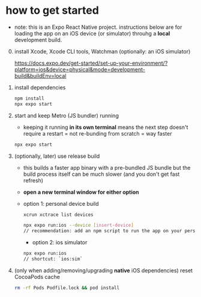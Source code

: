 # how to get started

- note: this is an Expo React Native project. instructions below are for loading the app on an iOS device (or simulator) throuhg a **local** development build.

0. install Xcode, Xcode CLI tools, Watchman (optionally: an iOS simulator)

   <https://docs.expo.dev/get-started/set-up-your-environment/?platform=ios&device=physical&mode=development-build&buildEnv=local>

1. install dependencies

   ```bash
   npm install
   npx expo start
   ```

2. start and keep Metro (JS bundler) running

   - keeping it running **in its own terminal** means the next step doesn't require a restart = not re-bunding from scratch = way faster

   ```bash
   npx expo start
   ```

3. (optionally, later) use release build

   - this builds a faster app binary with a pre-bundled JS bundle but the build process itself can be much slower (and you don't get fast refresh)

   - **open a new terminal window for either option**

   - option 1: personal device build

     ```bash
     xcrun xctrace list devices

     npx expo run:ios --device [insert-device]
     // recommendation: add an npm script to run the app on your personal device (e.g., `ios:MS`)
     ```

     - option 2: ios simulator

     ```bash
     npx expo run:ios
     // shortcut: `ios:sim`
     ```

4. (only when adding/removing/upgrading **native** iOS dependencies) reset CocoaPods cache

   ```bash
   rm -rf Pods Podfile.lock && pod install
   ```

